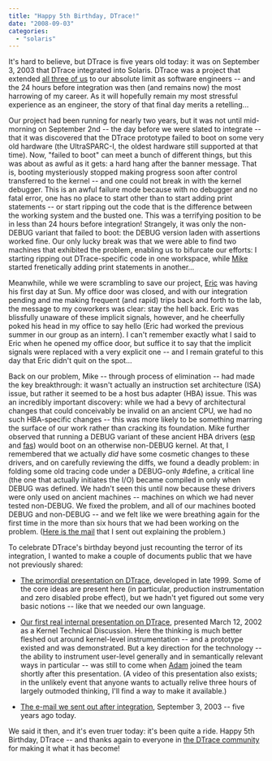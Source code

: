 ```yaml
---
title: "Happy 5th Birthday, DTrace!"
date: "2008-09-03"
categories: 
  - "solaris"
---
```


It's hard to believe, but DTrace is five years old today: it was on September 3, 2003 that DTrace integrated into Solaris. DTrace was a project that extended [all three of us](http://www.flickr.com/photos/35034363287@N01/566408503/) to our absolute limit as software engineers -- and the 24 hours before integration was then (and remains now) the most harrowing of my career. As it will hopefully remain my most stressful experience as an engineer, the story of that final day merits a retelling...

Our project had been running for nearly two years, but it was not until mid-morning on September 2nd -- the day before we were slated to integrate -- that it was discovered that the DTrace prototype failed to boot on some very old hardware (the UltraSPARC-I, the oldest hardware still supported at that time). Now, "failed to boot" can meet a bunch of different things, but this was about as awful as it gets: a hard hang after the banner message. That is, booting mysteriously stopped making progress soon after control transferred to the kernel -- and one could not break in with the kernel debugger. This is an awful failure mode because with no debugger and no fatal error, one has no place to start other than to start adding print statements -- or start ripping out the code that is the difference between the working system and the busted one. This was a terrifying position to be in less than 24 hours before integration! Strangely, it was only the non-DEBUG variant that failed to boot: the DEBUG version laden with assertions worked fine. Our only lucky break was that we were able to find two machines that exhibited the problem, enabling us to bifurcate our efforts: I starting ripping out DTrace-specific code in one workspace, while [Mike](http://blogs.sun.com/mws) started frenetically adding print statements in another...

Meanwhile, while we were scrambling to save our project, [Eric](http://blogs.sun.com/eschrock) was having his first day at Sun. My office door was closed, and with our integration pending and me making frequent (and rapid) trips back and forth to the lab, the message to my coworkers was clear: stay the hell back. Eric was blissfully unaware of these implicit signals, however, and he cheerfully poked his head in my office to say hello (Eric had worked the previous summer in our group as an intern). I can't remember exactly what I said to Eric when he opened my office door, but suffice it to say that the implicit signals were replaced with a very explicit one -- and I remain grateful to this day that Eric didn't quit on the spot...

Back on our problem, Mike -- through process of elimination -- had made the key breakthrough: it wasn't actually an instruction set architecture (ISA) issue, but rather it seemed to be a host bus adapter (HBA) issue. This was an incredibly important discovery: while we had a bevy of architectural changes that could conceivably be invalid on an ancient CPU, we had no such HBA-specific changes -- this was more likely to be something marring the surface of our work rather than cracking its foundation. Mike further observed that running a DEBUG variant of these ancient HBA drivers ([esp](http://docs.sun.com/app/docs/doc/816-5177/esp-7d?a=view) and [fas](http://docs.sun.com/app/docs/doc/816-5177/fas-7d?a=view)) would boot on an otherwise non-DEBUG kernel. At that, I remembered that we actually _did_ have some cosmetic changes to these drivers, and on carefully reviewing the diffs, we found a deadly problem: in folding some old tracing code under a DEBUG-only #define, a critical line (the one that actually initiates the I/O) became compiled in only when DEBUG was defined. We hadn't seen this until now because these drivers were only used on ancient machines -- machines on which we had never tested non-DEBUG. We fixed the problem, and all of our machines booted DEBUG and non-DEBUG -- and we felt like we were breathing again for the first time in the more than six hours that we had been working on the problem. ([Here is the mail](http://dtrace.org/resources/bmc/esp_problem.txt) that I sent out explaining the problem.)

To celebrate DTrace's birthday beyond just recounting the terror of its integration, I wanted to make a couple of documents public that we have not previously shared:

- [The primordial presentation on DTrace](http://dtrace.org/resources/bmc/dtrace_primordial.pdf), developed in late 1999. Some of the core ideas are present here (in particular, production instrumentation and zero disabled probe effect), but we hadn't yet figured out some very basic notions -- like that we needed our own language.
    
- [Our first real internal presentation on DTrace](http://dtrace.org/resources/bmc/dtrace_ktd.pdf), presented March 12, 2002 as a Kernel Technical Discussion. Here the thinking is much better fleshed out around kernel-level instrumentation -- and a prototype existed and was demonstrated. But a key direction for the technology -- the ability to instrument user-level generally and in semantically relevant ways in particular -- was still to come when [Adam](http://blogs.sun.com/ahl) joined the team shortly after this presentation. (A video of this presentation also exists; in the unlikely event that anyone wants to actually relive three hours of largely outmoded thinking, I'll find a way to make it available.)
    
- [The e-mail we sent out after integration](http://dtrace.org/resources/bmc/houston.txt), September 3, 2003 -- five years ago today.

We said it then, and it's even truer today: it's been quite a ride. Happy 5th Birthday, DTrace -- and thanks again to everyone in [the DTrace community](http://wikis.sun.com/display/DTrace/dtrace.conf) for making it what it has become!
